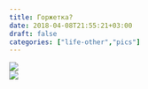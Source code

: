 ```yaml
---
title: Горжетка?
date: 2018-04-08T21:55:21+03:00
draft: false
categories: ["life-other","pics"]
---
```


<div class="row">
  <div class="col-sm-6">
    <img src="/pics/gorgetka.jpg">
  </div>
  <div class="col-sm-6">
    <img src="/pics/hello_alf.png">
  </div>
</div>
<!--more-->

